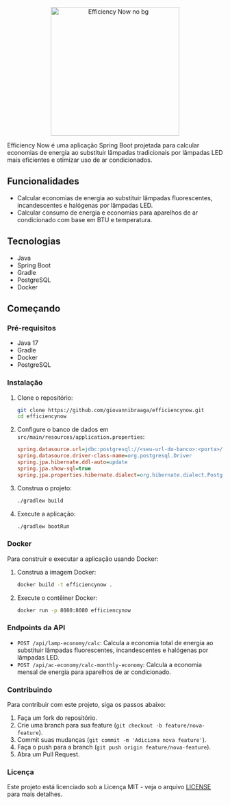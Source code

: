 <div align="center">
    <img src="https://github.com/user-attachments/assets/bb116cbe-d0fe-40b6-9244-54d045d0070e" alt="Efficiency Now no bg" width="300"/>
</div>

Efficiency Now é uma aplicação Spring Boot projetada para calcular economias de energia ao substituir lâmpadas tradicionais por lâmpadas LED mais eficientes e otimizar uso de ar condicionados.

## Funcionalidades

- Calcular economias de energia ao substituir lâmpadas fluorescentes, incandescentes e halógenas por lâmpadas LED.
- Calcular consumo de energia e economias para aparelhos de ar condicionado com base em BTU e temperatura.

## Tecnologias

- Java
- Spring Boot
- Gradle
- PostgreSQL
- Docker

## Começando

### Pré-requisitos

- Java 17
- Gradle
- Docker
- PostgreSQL

### Instalação

1. Clone o repositório:
    ```sh
    git clone https://github.com/giovannibraaga/efficiencynow.git
    cd efficiencynow
    ```

2. Configure o banco de dados em `src/main/resources/application.properties`:
    ```ini
    spring.datasource.url=jdbc:postgresql://<seu-url-do-banco>:<porta>/<nome-do-banco>?user=<usuario>&password=<senha>
    spring.datasource.driver-class-name=org.postgresql.Driver
    spring.jpa.hibernate.ddl-auto=update
    spring.jpa.show-sql=true
    spring.jpa.properties.hibernate.dialect=org.hibernate.dialect.PostgreSQLDialect
    ```

3. Construa o projeto:
    ```sh
    ./gradlew build
    ```

4. Execute a aplicação:
    ```sh
    ./gradlew bootRun
    ```

### Docker

Para construir e executar a aplicação usando Docker:

1. Construa a imagem Docker:
    ```sh
    docker build -t efficiencynow .
    ```

2. Execute o contêiner Docker:
    ```sh
    docker run -p 8080:8080 efficiencynow
    ```

### Endpoints da API

- `POST /api/lamp-economy/calc`: Calcula a economia total de energia ao substituir lâmpadas fluorescentes, incandescentes e halógenas por lâmpadas LED.
- `POST /api/ac-economy/calc-monthly-economy`: Calcula a economia mensal de energia para aparelhos de ar condicionado.

### Contribuindo

Para contribuir com este projeto, siga os passos abaixo:

1. Faça um fork do repositório.
2. Crie uma branch para sua feature (`git checkout -b feature/nova-feature`).
3. Commit suas mudanças (`git commit -m 'Adiciona nova feature'`).
4. Faça o push para a branch (`git push origin feature/nova-feature`).
5. Abra um Pull Request.

### Licença

Este projeto está licenciado sob a Licença MIT - veja o arquivo [LICENSE](LICENSE) para mais detalhes.